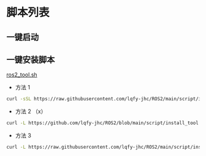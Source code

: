 # 脚本列表

## 一键启动

## 一键安装脚本

[ros2_tool.sh](https://github.com/lqfy-jhc/ROS2/blob/main/script/install_tool.sh)

- 方法 1

```sh
curl -sSL https://raw.githubusercontent.com/lqfy-jhc/ROS2/main/script/install_tool.sh | bash
```

- 方法 2 （x）

```sh
curl -L https://github.com/lqfy-jhc/ROS2/blob/main/script/install_tool.sh -o ~/install_tool.sh && chmod +x ~/install_tool.sh && gnome-terminal -t "运行脚本" -- bash -c "./install_tool.sh;exec bash"
```

- 方法 3

```sh
curl -L https://raw.githubusercontent.com/lqfy-jhc/ROS2/main/script/install_tool.sh -o ~/install_tool.sh && chmod +x ~/install_tool.sh && gnome-terminal -t "运行脚本" -- bash -c "./install_tool.sh;exec bash"
```
